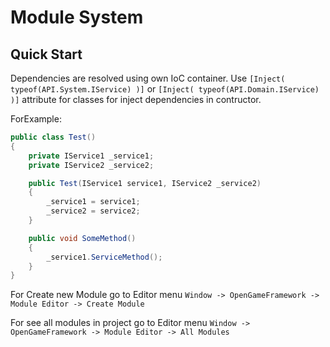 # Module System

## Quick Start

Dependencies are resolved using own IoC container.
Use `[Inject( typeof(API.System.IService) )]` or `[Inject( typeof(API.Domain.IService) )]` attribute for classes for inject dependencies in contructor.

ForExample:
```c#
public class Test()
{
    private IService1 _service1;
    private IService2 _service2;

    public Test(IService1 service1, IService2 _service2)
    {
        _service1 = service1;
        _service2 = service2;
    }

    public void SomeMethod()
    {
        _service1.ServiceMethod();
    }
}
```

For Create new Module go to Editor menu `Window -> OpenGameFramework -> Module Editor -> Create Module`

For see all modules in project go to Editor menu `Window -> OpenGameFramework -> Module Editor -> All Modules`